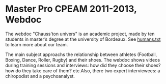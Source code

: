 Master Pro CPEAM 2011-2013, Webdoc
==================================

The webdoc "Chauss’ton univers" is an academic project, made by ten students in master’s degree at the university of Bordeaux. See [humans.txt](cpeam-webdoc/tree/master/humans.txt) to learn more about our team.

The main subject approachs the relationship between athletes (Football, Boxing, Dance, Roller, Rugby) and their shoes. The webdoc shows videos during training sessions and interviews: how did they choose their shoes? how do they take care of them? etc.Also, there two expert interviewees: a chiropodist and a psychoanalyst.

